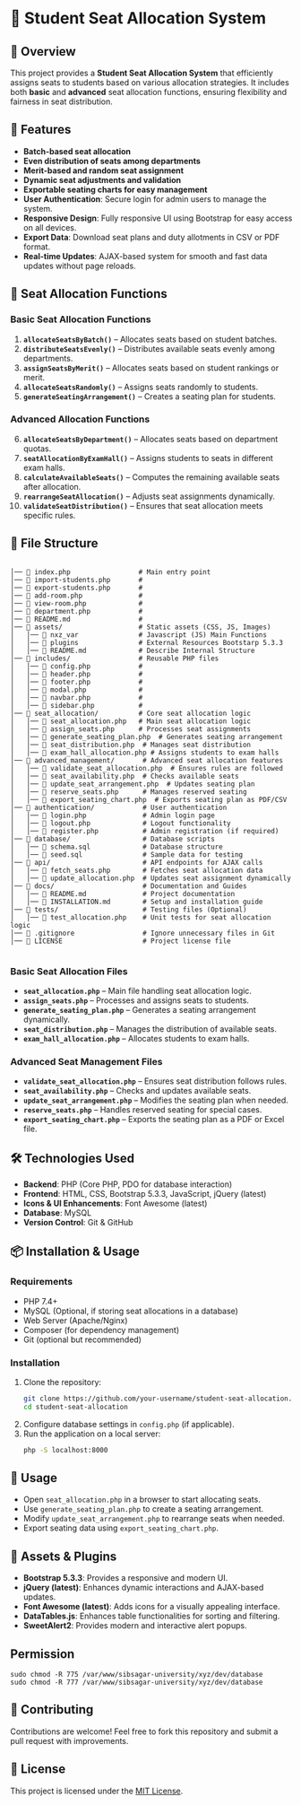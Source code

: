 # 📌 Student Seat Allocation System

## 📖 Overview
This project provides a **Student Seat Allocation System** that efficiently assigns seats to students based on various allocation strategies. It includes both **basic** and **advanced** seat allocation functions, ensuring flexibility and fairness in seat distribution.

## 🚀 Features
- **Batch-based seat allocation**
- **Even distribution of seats among departments**
- **Merit-based and random seat assignment**
- **Dynamic seat adjustments and validation**
- **Exportable seating charts for easy management**
- **User Authentication**: Secure login for admin users to manage the system.
- **Responsive Design**: Fully responsive UI using Bootstrap for easy access on all devices.
- **Export Data**: Download seat plans and duty allotments in CSV or PDF format.
- **Real-time Updates**: AJAX-based system for smooth and fast data updates without page reloads.

## 🎯 Seat Allocation Functions
### **Basic Seat Allocation Functions**
1. **`allocateSeatsByBatch()`** – Allocates seats based on student batches.
2. **`distributeSeatsEvenly()`** – Distributes available seats evenly among departments.
3. **`assignSeatsByMerit()`** – Allocates seats based on student rankings or merit.
4. **`allocateSeatsRandomly()`** – Assigns seats randomly to students.
5. **`generateSeatingArrangement()`** – Creates a seating plan for students.

### **Advanced Allocation Functions**
6. **`allocateSeatsByDepartment()`** – Allocates seats based on department quotas.
7. **`seatAllocationByExamHall()`** – Assigns students to seats in different exam halls.
8. **`calculateAvailableSeats()`** – Computes the remaining available seats after allocation.
9. **`rearrangeSeatAllocation()`** – Adjusts seat assignments dynamically.
10. **`validateSeatDistribution()`** – Ensures that seat allocation meets specific rules.

## 📂 File Structure
```

│── 📄 index.php                 # Main entry point
│── 📄 import-students.php       # 
│── 📄 export-students.php       # 
│── 📄 add-room.php              # 
│── 📄 view-room.php             # 
│── 📄 department.php            # 
│── 📄 README.md                 # 
│── 📂 assets/                   # Static assets (CSS, JS, Images)
│   │── 📂 nxz_var               # Javascript (JS) Main Functions
│   │── 📂 plugins               # External Resources Bootstarp 5.3.3
│   │── 📄 README.md             # Describe Internal Structure
│── 📂 includes/                 # Reusable PHP files
│   │── 📄 config.php            #
│   │── 📄 header.php            #
│   │── 📄 footer.php            #
│   │── 📄 modal.php             #
│   │── 📄 navbar.php            #
│   │── 📄 sidebar.php           #
│── 📂 seat_allocation/          # Core seat allocation logic
│   │── 📄 seat_allocation.php   # Main seat allocation logic
│   │── 📄 assign_seats.php      # Processes seat assignments
│   │── 📄 generate_seating_plan.php  # Generates seating arrangement
│   │── 📄 seat_distribution.php  # Manages seat distribution
│   │── 📄 exam_hall_allocation.php # Assigns students to exam halls
│── 📂 advanced_management/       # Advanced seat allocation features
│   │── 📄 validate_seat_allocation.php  # Ensures rules are followed
│   │── 📄 seat_availability.php  # Checks available seats
│   │── 📄 update_seat_arrangement.php  # Updates seating plan
│   │── 📄 reserve_seats.php      # Manages reserved seating
│   │── 📄 export_seating_chart.php  # Exports seating plan as PDF/CSV
│── 📂 authentication/            # User authentication
│   │── 📄 login.php              # Admin login page
│   │── 📄 logout.php             # Logout functionality
│   │── 📄 register.php           # Admin registration (if required)
│── 📂 database/                  # Database scripts
│   │── 📄 schema.sql             # Database structure
│   │── 📄 seed.sql               # Sample data for testing
│── 📂 api/                       # API endpoints for AJAX calls
│   │── 📄 fetch_seats.php        # Fetches seat allocation data
│   │── 📄 update_allocation.php  # Updates seat assignment dynamically
│── 📂 docs/                      # Documentation and Guides
│   │── 📄 README.md              # Project documentation
│   │── 📄 INSTALLATION.md        # Setup and installation guide
│── 📂 tests/                     # Testing files (Optional)
│   │── 📄 test_allocation.php    # Unit tests for seat allocation logic
│── 📄 .gitignore                 # Ignore unnecessary files in Git
│── 📄 LICENSE                    # Project license file


```
### **Basic Seat Allocation Files**
- **`seat_allocation.php`** – Main file handling seat allocation logic.
- **`assign_seats.php`** – Processes and assigns seats to students.
- **`generate_seating_plan.php`** – Generates a seating arrangement dynamically.
- **`seat_distribution.php`** – Manages the distribution of available seats.
- **`exam_hall_allocation.php`** – Allocates students to exam halls.

### **Advanced Seat Management Files**
- **`validate_seat_allocation.php`** – Ensures seat distribution follows rules.
- **`seat_availability.php`** – Checks and updates available seats.
- **`update_seat_arrangement.php`** – Modifies the seating plan when needed.
- **`reserve_seats.php`** – Handles reserved seating for special cases.
- **`export_seating_chart.php`** – Exports the seating plan as a PDF or Excel file.

## 🛠️ Technologies Used
- **Backend**: PHP (Core PHP, PDO for database interaction)
- **Frontend**: HTML, CSS, Bootstrap 5.3.3, JavaScript, jQuery (latest)
- **Icons & UI Enhancements**: Font Awesome (latest)
- **Database**: MySQL
- **Version Control**: Git & GitHub

## 📦 Installation & Usage
### **Requirements**
- PHP 7.4+
- MySQL (Optional, if storing seat allocations in a database)
- Web Server (Apache/Nginx)
- Composer (for dependency management)
- Git (optional but recommended)

### **Installation**
1. Clone the repository:
   ```sh
   git clone https://github.com/your-username/student-seat-allocation.git
   cd student-seat-allocation
   ```
2. Configure database settings in `config.php` (if applicable).
3. Run the application on a local server:
   ```sh
   php -S localhost:8000
   ```

## 📌 Usage
- Open `seat_allocation.php` in a browser to start allocating seats.
- Use `generate_seating_plan.php` to create a seating arrangement.
- Modify `update_seat_arrangement.php` to rearrange seats when needed.
- Export seating data using `export_seating_chart.php`.

## 🎨 Assets & Plugins
- **Bootstrap 5.3.3**: Provides a responsive and modern UI.
- **jQuery (latest)**: Enhances dynamic interactions and AJAX-based updates.
- **Font Awesome (latest)**: Adds icons for a visually appealing interface.
- **DataTables.js**: Enhances table functionalities for sorting and filtering.
- **SweetAlert2**: Provides modern and interactive alert popups.

## Permission
```
sudo chmod -R 775 /var/www/sibsagar-university/xyz/dev/database
sudo chmod -R 777 /var/www/sibsagar-university/xyz/dev/database
```
## 🤝 Contributing
Contributions are welcome! Feel free to fork this repository and submit a pull request with improvements.

## 📝 License
This project is licensed under the [MIT License](LICENSE).

